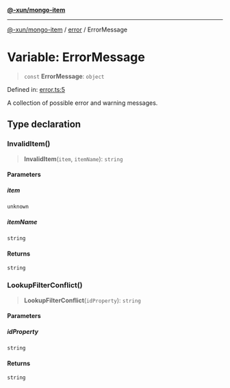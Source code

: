 [**@-xun/mongo-item**](../../README.md)

***

[@-xun/mongo-item](../../README.md) / [error](../README.md) / ErrorMessage

# Variable: ErrorMessage

> `const` **ErrorMessage**: `object`

Defined in: [error.ts:5](https://github.com/Xunnamius/mongo-utils/blob/30f283970ee47dbb7ec096d6e1c461c85dbb401e/packages/mongo-item/src/error.ts#L5)

A collection of possible error and warning messages.

## Type declaration

### InvalidItem()

> **InvalidItem**(`item`, `itemName`): `string`

#### Parameters

##### item

`unknown`

##### itemName

`string`

#### Returns

`string`

### LookupFilterConflict()

> **LookupFilterConflict**(`idProperty`): `string`

#### Parameters

##### idProperty

`string`

#### Returns

`string`

